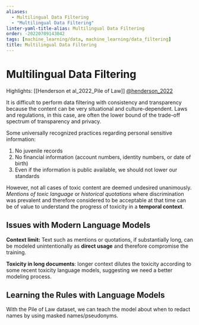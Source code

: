 ```yaml
---
aliases:
  - Multilingual Data Filtering
  - "Multilingual Data Filtering"
linter-yaml-title-alias: Multilingual Data Filtering
order: -20220709143042
tags: [machine_learning/data, machine_learning/data_filtering]
title: Multilingual Data Filtering
---
```


# Multilingual Data Filtering

Highlights: [[Henderson et al_2022_Pile of Law]] [@henderson_2022](zotero://select/items/@henderson_2022)

It is difficult to perform data filtering with consistency and transparency because the content can be very situational and culture-dependent. Laws and regulations, in this case, are often the lower bound of the trade-off spectrum of transparency and privacy.

Some universally recognized practices regarding personal sensitive information:
1. No juvenile records
2. No financial information (account numbers, identity numbers, or date of birth)
3. Even if the information is public available, we should not lower our standards

However, not all cases of toxic content are deemed undesired unanimously. *Mentions of toxic language* or *historical quotations* where discrimination was prevalent and therefore considered to be acceptable at that time can be of value to understand the progress of toxicity in a **temporal context**.

## Issues with Modern Language Models

**Context limit:** Text such as mentions or quotations, if substantially long, can be modeled unintentionally as **direct usage** and therefore compromise the training.

**Toxicity in long documents**: longer context dilutes the toxicity according to some recent toxicity language models, suggesting we need a better modeling process.

## Learning the Rules with Language Models

With the Pile of Law dataset, we can teach the model about when to redact names by using masked names/pseudonyms.

